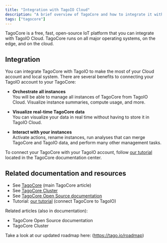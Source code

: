 ```yaml
---
title: "Integration with TagoIO Cloud"
description: "A brief overview of TagoCore and how to integrate it with TagoIO Cloud, including the main benefits of integration and links to related TagoCore documentation and resources."
tags: ["tagocore"]
---
```


TagoCore is a free, fast, open-source IoT platform that you can integrate with TagoIO Cloud. TagoCore runs on all major operating systems, on the edge, and on the cloud.

## Integration

You can integrate TagoCore with TagoIO to make the most of your Cloud account and local system. There are several benefits to connecting your TagoIO account to your TagoCore:

- **Orchestrate all instances**  
  You will be able to manage all instances of TagoCore from TagoIO Cloud. Visualize instance summaries, compute usage, and more.

- **Visualize real-time TagoCore data**  
  You can visualize your data in real time without having to store it in TagoIO Cloud.

- **Interact with your instances**  
  Activate actions, rename instances, run analyses that can merge TagoCore and TagoIO data, and perform many other management tasks.

To connect your TagoCore with your TagoIO account, follow [our tutorial](https://docs.tagocore.com/tagocore/getting-started/connect-tagoio) located in the TagoCore documentation center.

## Related documentation and resources

- See [TagoCore](../tagocore) (main TagoCore article)
- See [TagoCore Cluster](../tagocore/tagocore-cluster)
- See [TagoCore Open Source documentation](../tagocore/tagocore-open-source-documentation)
- Tutorial: [our tutorial](https://docs.tagocore.com/tagocore/getting-started/connect-tagoio) (connect TagoCore to TagoIO)

Related articles (also in documentation):
- TagoCore Open Source documentation
- TagoCore Cluster

<!-- Image placeholder: Learning Center banner -->

Take a look at our updated roadmap here: (https://tago.io/roadmap)